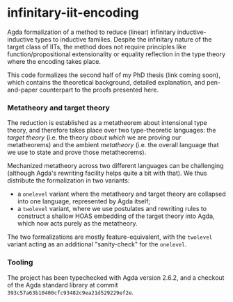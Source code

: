 # infinitary-iit-encoding

Agda formalization of a method to reduce (linear) infinitary inductive-inductive
types to inductive families. Despite the infinitary nature of the target class
of IITs, the method does not require principles like function/propositional
extensionality or equality reflection in the type theory where the encoding
takes place.

This code formalizes the second half of my PhD thesis (link coming soon), which
contains the theoretical background, detailed explanation, and pen-and-paper
counterpart to the proofs presented here.

### Metatheory and target theory

The reduction is established as a metatheorem about intensional type theory, and
therefore takes place over two type-theoretic languages: the *target theory*
(i.e. the theory *about which* we are proving our metatheorems) and the ambient
*metatheory* (i.e. the overall language that we use to state and prove those
metatheorems).

Mechanized metatheory across two different languages can be challenging
(although Agda's rewriting facility helps quite a bit with that).  We thus
distribute the formalization in two variants: 

* a `onelevel` variant where the metatheory and target theory are collapsed into
one language, represented by Agda itself;
* a `twolevel` variant, where we use postulates and rewriting rules to construct
  a shallow HOAS embedding of the target theory into Agda, which now acts purely
  as the metatheory.

The two formalizations are mostly feature-equivalent, with the `twolevel`
variant acting as an additional "sanity-check" for the `onelevel`.

### Tooling

The project has been typechecked with Agda version 2.6.2, and a checkout of the
Agda standard library at commit `393c57a63b10400cfc93482c9ea21d529229ef2e`.

